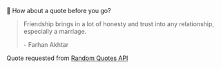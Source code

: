 📣 How about a quote before you go?

> Friendship brings in a lot of honesty and trust into any relationship, especially a marriage.
>
> <p>- Farhan Akhtar</p>

Quote requested from [Random Quotes API](https://github.com/lukePeavey/quotable)

